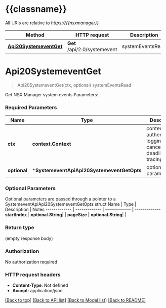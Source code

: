 # {{classname}}

All URIs are relative to *https://{{nsxmanager}}*

Method | HTTP request | Description
------------- | ------------- | -------------
[**Api20SystemeventGet**](SystemeventApi.md#Api20SystemeventGet) | **Get** /api/2.0/systemevent | systemEventsRead

# **Api20SystemeventGet**
> Api20SystemeventGet(ctx, optional)
systemEventsRead

Get NSX Manager system events  Parameters:  

### Required Parameters

Name | Type | Description  | Notes
------------- | ------------- | ------------- | -------------
 **ctx** | **context.Context** | context for authentication, logging, cancellation, deadlines, tracing, etc.
 **optional** | ***SystemeventApiApi20SystemeventGetOpts** | optional parameters | nil if no parameters

### Optional Parameters
Optional parameters are passed through a pointer to a SystemeventApiApi20SystemeventGetOpts struct
Name | Type | Description  | Notes
------------- | ------------- | ------------- | -------------
 **startIndex** | **optional.String**|  | 
 **pageSize** | **optional.String**|  | 

### Return type

 (empty response body)

### Authorization

No authorization required

### HTTP request headers

 - **Content-Type**: Not defined
 - **Accept**: application/json

[[Back to top]](#) [[Back to API list]](../README.md#documentation-for-api-endpoints) [[Back to Model list]](../README.md#documentation-for-models) [[Back to README]](../README.md)


